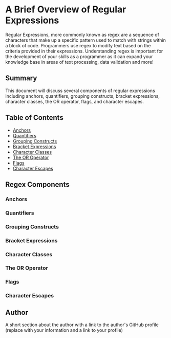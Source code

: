 # A Brief Overview of Regular Expressions

Regular Expressions, more commonly known as regex are a sequence of characters that make up a specific pattern used to match with strings within a block of code. Programmers use regex to modify text based on the criteria provided in their expressions. Understanding regex is important for the development of your skills as a programmer as it can expand your knowledge base in areas of text processing, data validation and more!

## Summary

This document will discuss several components of regular expressions including anchors, quantifiers, grouping constructs, bracket expressions, character classes, the OR operator, flags, and character escapes.

## Table of Contents

- [Anchors](#anchors)
- [Quantifiers](#quantifiers)
- [Grouping Constructs](#grouping-constructs)
- [Bracket Expressions](#bracket-expressions)
- [Character Classes](#character-classes)
- [The OR Operator](#the-or-operator)
- [Flags](#flags)
- [Character Escapes](#character-escapes)

## Regex Components

### Anchors

### Quantifiers

### Grouping Constructs

### Bracket Expressions

### Character Classes

### The OR Operator

### Flags

### Character Escapes

## Author

A short section about the author with a link to the author's GitHub profile (replace with your information and a link to your profile)
